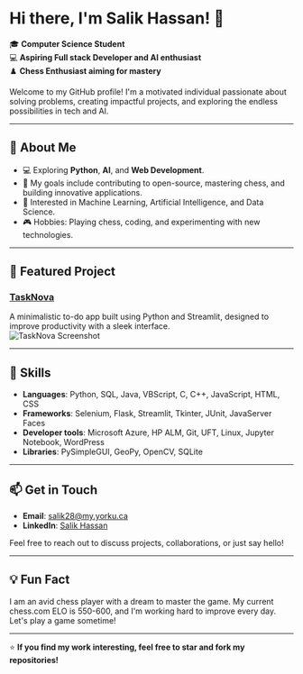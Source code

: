 # Hi there, I'm Salik Hassan! 👋

🎓 **Computer Science Student**  
💻 **Aspiring Full stack Developer and AI enthusiast**  
♟️ **Chess Enthusiast aiming for mastery**  

Welcome to my GitHub profile! I'm a motivated individual passionate about solving problems, creating impactful projects, and exploring the endless possibilities in tech and AI.

---

## 🚀 About Me
- 💻 Exploring **Python**, **AI**, and **Web Development**.
- 🎯 My goals include contributing to open-source, mastering chess, and building innovative applications.
- 📜 Interested in Machine Learning, Artificial Intelligence, and Data Science.
- 🎮 Hobbies: Playing chess, coding, and experimenting with new technologies.

---

## 📂 Featured Project

### [TaskNova](https://tasknova.streamlit.app/)
A minimalistic to-do app built using Python and Streamlit, designed to improve productivity with a sleek interface.  
![TaskNova Screenshot](tasknova.png)

---

## 🌟 Skills
- **Languages**: Python, SQL, Java, VBScript, C, C++, JavaScript, HTML, CSS
- **Frameworks**: Selenium, Flask, Streamlit, Tkinter, JUnit, JavaServer Faces
- **Developer tools**:  Microsoft Azure, HP ALM, Git, UFT, Linux, Jupyter Notebook, WordPress
- **Libraries**: PySimpleGUI, GeoPy, OpenCV, SQLite

---

## 📫 Get in Touch
- **Email**: salik28@my.yorku.ca  
- **LinkedIn**: [Salik Hassan](https://www.linkedin.com/in/salikhassan/)  

Feel free to reach out to discuss projects, collaborations, or just say hello!

---

## 💡 Fun Fact
I am an avid chess player with a dream to master the game. My current chess.com ELO is 550-600, and I'm working hard to improve every day. Let's play a game sometime!

---

⭐ **If you find my work interesting, feel free to star and fork my repositories!**

